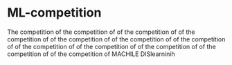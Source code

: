 # ML-competition
The competition of the competition of of the competition of of the competition of of the competition of of the competition of of the competition of of the competition of of the competition of of the competition of of the competition of of the competition of  MACHILE DISlearninih
